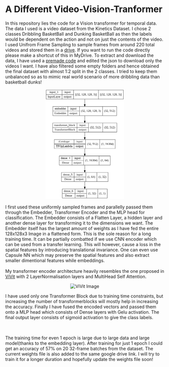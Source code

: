 # A Different Video-Vision-Tranformer
In this repository lies the code for a Vision transformer for temporal data. The data I used is a video dataset from the Kinetics Dataset. I chose 2 classes Dribbling BasketBall and Dunking BasketBall as then the labels would be dependent on the action and not on just the contents of the video. I used Unifrom Frame Sampling to sample frames from around 220 total videos and stored them in a [drive](https://drive.google.com/drive/u/0/folders/1-1BGLNghpKtHQ0AdfsNyWThzy2HnEpBq). If you want to run the code directly please make a shortcut of this in MyDrive. To extract and download the data, I have used a [premade code](https://github.com/Showmax/kinetics-downloader) and edited the json to download only the videos I want. I have also filtered some empty folders and hence obtained the final dataset with almost 1:2 split in the 2 classes. I tried to keep them unbalanced so as to mimic real world scenario of more dribbling data than basketball dunks!
<br>
<p align="center">
<img src='./model_plot.png' alt="model architecture" width='250'>
</p>

I first used these uniformly sampled frames and parallelly passed them through the Embedder, Transformer Encoder and the MLP head for classification. The Embedder consists of a Flatten Layer, a hidden layer and another dense layer for transforming it to the dimensions we want. The Embedder itself has the largest amount of weights as I have fed the entire 128x128x3 Image in a flattened form. This is the sole reason for a long training time. It can be partially combatted if we use CNN encoder which can be used from a transfer learning. This will however, cause a loss in the spatial features by introducing translational invariance. One can even use Capsule NN which may preserve the spatial features and also extract smaller dimentional features while embeddings.
<br>
<br>
My transformer encoder architecture heavily resembles the one proposed in [ViVit](https://arxiv.org/pdf/2103.15691.pdf) with 2 LayerNormalisation layers and MultiHead Self Attention.
<p align = 'center'><img src = "https://user-images.githubusercontent.com/77532564/156768913-af173616-ef57-4a3f-b51d-bd6bb8aaef84.png" alt = 'ViVit Image' width = '550'></p>
I have used only one Transformer Block due to training time constraints, but increasing the number of transformerblocks will mostly help in increasing the accuracy. Finally I have fused the encoded vectors and passed them onto a MLP head which consists of Dense layers with Gelu activation. The final output layer consists of sigmoid activation to give the class labels. 

<br><br>
The training time for even 1 epoch is large due to large data and large model(thanks to the embedding layer). After training for just 1 epoch I could get an accuracy of 57% on 20 32-frame batches from the dataset. The current weights file is also added to the same google drive link. I will try to train it for a longer duration and hopefully update the weights file soon! 
